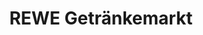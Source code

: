 ---
title: "REWE Getränkemarkt"
url: /hamburg/rewe-getraenkemarkt-poppenbuetteler-chaussee/
shop: Getränke
---